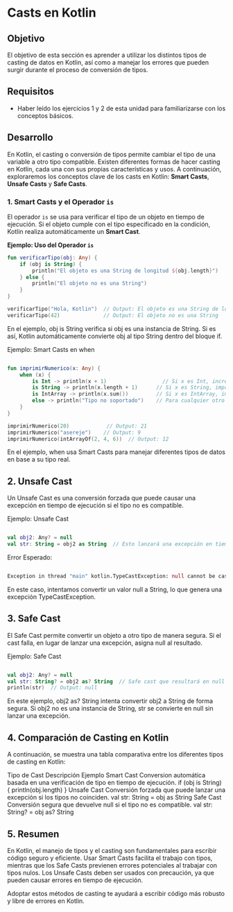 # Casts en Kotlin

## Objetivo

El objetivo de esta sección es aprender a utilizar los distintos tipos de casting de datos en Kotlin, así como a manejar los errores que pueden surgir durante el proceso de conversión de tipos.

## Requisitos

- Haber leído los ejercicios 1 y 2 de esta unidad para familiarizarse con los conceptos básicos.

## Desarrollo

En Kotlin, el casting o conversión de tipos permite cambiar el tipo de una variable a otro tipo compatible. Existen diferentes formas de hacer casting en Kotlin, cada una con sus propias características y usos. A continuación, exploraremos los conceptos clave de los casts en Kotlin: **Smart Casts**, **Unsafe Casts** y **Safe Casts**.

### 1. **Smart Casts y el Operador `is`**

El operador `is` se usa para verificar el tipo de un objeto en tiempo de ejecución. Si el objeto cumple con el tipo especificado en la condición, Kotlin realiza automáticamente un **Smart Cast**.

**Ejemplo: Uso del Operador `is`**

```kotlin
fun verificarTipo(obj: Any) {
    if (obj is String) {
        println("El objeto es una String de longitud ${obj.length}")
    } else {
        println("El objeto no es una String")
    }
}

verificarTipo("Hola, Kotlin")  // Output: El objeto es una String de longitud 12
verificarTipo(42)              // Output: El objeto no es una String
```
En el ejemplo, obj is String verifica si obj es una instancia de String. Si es así, Kotlin automáticamente convierte obj al tipo String dentro del bloque if.

Ejemplo: Smart Casts en when

```kotlin

fun imprimirNumerico(x: Any) {
    when (x) {
        is Int -> println(x + 1)                  // Si x es Int, incrementa en 1
        is String -> println(x.length + 1)      // Si x es String, imprime la longitud más 1
        is IntArray -> println(x.sum())         // Si x es IntArray, imprime la suma de sus elementos
        else -> println("Tipo no soportado")    // Para cualquier otro tipo
    }
}

imprimirNumerico(20)            // Output: 21
imprimirNumerico("asereje")    // Output: 9
imprimirNumerico(intArrayOf(2, 4, 6))  // Output: 12
```
En el ejemplo, when usa Smart Casts para manejar diferentes tipos de datos en base a su tipo real.

## 2. Unsafe Cast
Un Unsafe Cast es una conversión forzada que puede causar una excepción en tiempo de ejecución si el tipo no es compatible.

Ejemplo: Unsafe Cast

```kotlin

val obj2: Any? = null
val str: String = obj2 as String  // Esto lanzará una excepción en tiempo de ejecución
```
Error Esperado:

```graphql

Exception in thread "main" kotlin.TypeCastException: null cannot be cast to non-null type kotlin.String
```
En este caso, intentamos convertir un valor null a String, lo que genera una excepción TypeCastException.

## 3. Safe Cast
El Safe Cast permite convertir un objeto a otro tipo de manera segura. Si el cast falla, en lugar de lanzar una excepción, asigna null al resultado.

Ejemplo: Safe Cast

```kotlin

val obj2: Any? = null
val str: String? = obj2 as? String  // Safe cast que resultará en null
println(str)  // Output: null
```
En este ejemplo, obj2 as? String intenta convertir obj2 a String de forma segura. Si obj2 no es una instancia de String, str se convierte en null sin lanzar una excepción.

## 4. Comparación de Casting en Kotlin
A continuación, se muestra una tabla comparativa entre los diferentes tipos de casting en Kotlin:

Tipo de Cast	Descripción	Ejemplo
Smart Cast	Conversion automática basada en una verificación de tipo en tiempo de ejecución.	if (obj is String) { println(obj.length) }
Unsafe Cast	Conversión forzada que puede lanzar una excepción si los tipos no coinciden.	val str: String = obj as String
Safe Cast	Conversión segura que devuelve null si el tipo no es compatible.	val str: String? = obj as? String
## 5. Resumen
En Kotlin, el manejo de tipos y el casting son fundamentales para escribir código seguro y eficiente. Usar Smart Casts facilita el trabajo con tipos, mientras que los Safe Casts previenen errores potenciales al trabajar con tipos nulos. Los Unsafe Casts deben ser usados con precaución, ya que pueden causar errores en tiempo de ejecución.

Adoptar estos métodos de casting te ayudará a escribir código más robusto y libre de errores en Kotlin.
